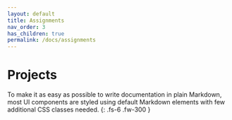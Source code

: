 ```yaml
---
layout: default
title: Assignments
nav_order: 3
has_children: true
permalink: /docs/assignments
---
```


# Projects

To make it as easy as possible to write documentation in plain Markdown, most UI components are styled using default Markdown elements with few additional CSS classes needed.
{: .fs-6 .fw-300 }
